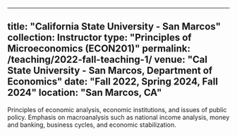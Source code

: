 
---
title: "California State University - San Marcos"
collection: Instructor
type: "Principles of Microeconomics (ECON201)"
permalink: /teaching/2022-fall-teaching-1/
venue: "Cal State University - San Marcos, Department of Economics"
date: "Fall 2022, Spring 2024, Fall 2024"
location: "San Marcos, CA"
---

Principles of economic analysis, economic institutions, and issues of public policy. Emphasis on macroanalysis such as national income analysis, money and banking, business cycles, and economic stabilization.

